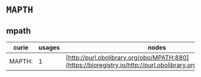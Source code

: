 # `MAPTH`

## mpath

| curie              |   usages | nodes                                                                                                       |
|--------------------|----------|-------------------------------------------------------------------------------------------------------------|
| MAPTH:<new dbxref> |        1 | [http://purl.obolibrary.org/obo/MPATH:880](https://bioregistry.io/http://purl.obolibrary.org/obo/MPATH:880) |

